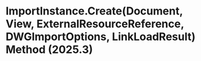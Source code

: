 # ImportInstance.Create(Document, View, ExternalResourceReference, DWGImportOptions, LinkLoadResult) Method (2025.3)

﻿